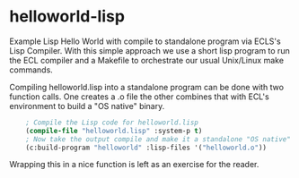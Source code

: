 helloworld-lisp
===============

Example Lisp Hello World with compile to standalone program via ECLS's Lisp Compiler. With this simple approach
we use a short lisp program to run the ECL compiler and a Makefile to orchestrate our usual Unix/Linux
make commands.

Compiling helloworld.lisp into a standalone program can be done with two function calls. One creates
a .o file the other combines that with ECL's environment to build a "OS native" binary.

```lisp
    ; Compile the Lisp code for helloworld.lisp
    (compile-file "helloworld.lisp" :system-p t)
    ; Now take the output compile and make it a standalone "OS native" binary.
    (c:build-program "helloworld" :lisp-files '("helloworld.o"))
```

Wrapping this in a nice function is left as an exercise for the reader.
